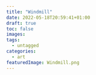 ```yaml
---
title: "Windmill"
date: 2022-05-18T20:59:41+01:00
draft: true
toc: false
images:
tags:
  - untagged
categories:
  - art
featuredImage: Windmill.png
---
```


